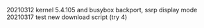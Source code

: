 20210312  kernel 5.4.105 and busybox backport, ssrp display mode
20210317  test new download script (try 4)
